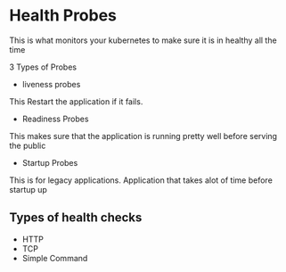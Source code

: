 # Health Probes

This is what monitors your kubernetes to make sure it is in healthy all the time

3 Types of Probes
-  liveness probes

This Restart the application if it fails. 

- Readiness Probes

This makes sure that the application is running pretty well before serving the public

- Startup Probes

This is for legacy applications. Application that takes alot of time before startup up

## Types of health checks
- HTTP
- TCP
- Simple Command